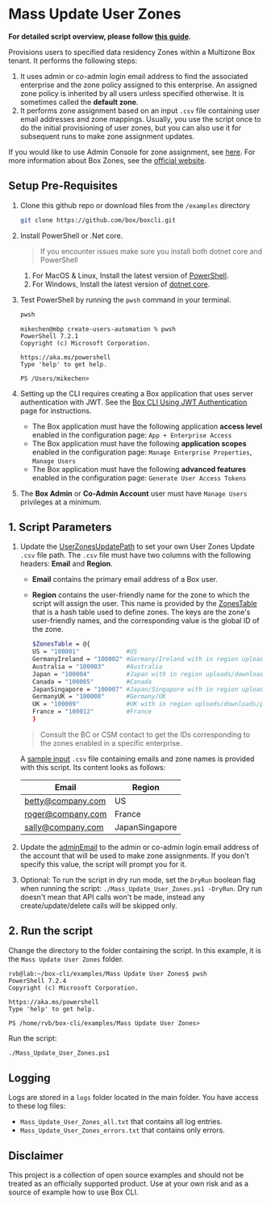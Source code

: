 # Mass Update User Zones #

**For detailed script overview, please follow [this guide][user-guide].**

Provisions users to specified data residency Zones within a Multizone Box tenant. It performs the following steps:

1. It uses admin or co-admin login email address to find the associated enterprise and the zone policy assigned to this enterprise. An assigned zone policy is inherited by all users unless specified otherwise. It is sometimes called the **default zone**.
2. It performs zone assignment based on an input `.csv` file containing user email addresses and zone mappings.
Usually, you use the script once to do the initial provisioning of user zones, but you can also use it for subsequent runs to make zone assignment updates.

If you would like to use Admin Console for zone assignment, see [here](https://support.box.com/hc/en-us/articles/360044193533-Assigning-Zones-through-the-Admin-Console). For more information about Box Zones, see the [official website](https://www.box.com/zones).

## Setup Pre-Requisites
1. Clone this github repo or download files from the `/examples` directory
   ```bash
   git clone https://github.com/box/boxcli.git
   ```
2. Install PowerShell or .Net core.
   > If you encounter issues make sure you install both dotnet core and PowerShell
    1. For MacOS & Linux, Install the latest version of [PowerShell](https://docs.microsoft.com/en-us/powershell/scripting/install/installing-powershell?view=powershell-7.2).
    2. For Windows, Install the latest version of [dotnet core](https://dotnet.microsoft.com/download).
    
3. Test PowerShell by running the `pwsh` command in your terminal.
    ```bash
    pwsh
    ```

    ```
    mikechen@mbp create-users-automation % pwsh
    PowerShell 7.2.1
    Copyright (c) Microsoft Corporation.
	
    https://aka.ms/powershell
    Type 'help' to get help.
	
    PS /Users/mikechen>
    ```

4. Setting up the CLI requires creating a Box application that uses server authentication with JWT. See the [Box CLI Using JWT Authentication][jwt-cli] page for instructions. 
    * The Box application must have the following application **access level** enabled in the configuration page: `App + Enterprise Access`
    * The Box application must have the following **application scopes** enabled in the configuration page: `Manage Enterprise Properties`, `Manage Users`
    * The Box application must have the following **advanced features** enabled in the configuration page: `Generate User Access Tokens`

5. The  **Box Admin** or **Co-Admin Account** user must have `Manage Users` privileges at a minimum.


## 1. Script Parameters
1. Update the [UserZonesUpdatePath][UserZonesUpdatePath-param] to set your own User Zones Update `.csv` file path. The `.csv` file must have two columns with the following headers: **Email** and **Region**.
   * **Email** contains the primary email address of a Box user.
   * **Region**  contains the user-friendly name for the zone to which the script will assign the user. This name is provided by the [ZonesTable][zonestable] that is a hash table used to define zones. The keys are the zone's user-friendly names, and the corresponding value is the global ID of the zone.

     ```bash
     $ZonesTable = @{
     US = "100001"             #US
     GermanyIreland = "100002" #Germany/Ireland with in region uploads/downloads/previews
     Australia = "100003"      #Australia
     Japan = "100004"          #Japan with in region uploads/downloads/previews
     Canada = "100005"         #Canada
     JapanSingapore = "100007" #Japan/Singapore with in region uploads/downloads/previews
     GermanyUK = "100008"      #Germany/UK
     UK = "100009"             #UK with in region uploads/downloads/previews
     France = "100012"         #France
     }
     ```
     

   > Consult the BC or CSM contact to get the IDs corresponding to the zones enabled in a specific enterprise.

   A [sample input][example-csv] `.csv` file containing emails and zone names is provided with this script. Its content looks as follows:

   | Email|Region|
   |------|-------|
   |betty@company.com|US|
   |roger@company.com|France|
   |sally@company.com|JapanSingapore|   


2. Update the [adminEmail][adminEmail-param] to the admin or co-admin login email address of the account that will be used to make zone assignments.  If you don't specify this value, the script will prompt you for it.
3. Optional: To run the script in dry run mode, set the `DryRun` boolean flag when running the script:
`./Mass_Update_User_Zones.ps1 -DryRun`.
 Dry run doesn't mean that API calls won't be made, instead any create/update/delete calls will be skipped only.

## 2. Run the script
Change the directory to the folder containing the script.
In this example, it is the `Mass Update User Zones` folder.

```
rvb@lab:~/box-cli/examples/Mass Update User Zones$ pwsh
PowerShell 7.2.4
Copyright (c) Microsoft Corporation.

https://aka.ms/powershell
Type 'help' to get help.

PS /home/rvb/box-cli/examples/Mass Update User Zones>
```

Run the script:
```bash
./Mass_Update_User_Zones.ps1
```

## Logging
Logs are stored in a `logs` folder located in the main folder. You have access to these log files:

* `Mass_Update_User_Zones_all.txt` that contains all log entries.
* `Mass_Update_User_Zones_errors.txt` that contains only errors.

## Disclaimer
This project is a collection of open source examples and should not be treated as an officially supported product. Use at your own risk and as a source of example how to use Box CLI.

[oauth-guide]: https://developer.box.com/guides/cli/quick-start/
[jwt-cli]: https://developer.box.com/guides/cli/cli-docs/jwt-cli/
[UserZonesUpdatePath-param]: /examples/Mass%20Update%20User%20Zones/Mass_Update_User_Zones.ps1#L18
[example-csv]: User_Zones_Update.csv
[zonestable]:/examples/Mass%20Update%20User%20Zones/Mass_Update_User_Zones.ps1#L23
[adminEmail-param]: /examples/Mass%20Update%20User%20Zones/Mass_Update_User_Zones.ps1#L21
[user-guide]: https://developer.box.com/guides/cli/scripts/user-zones-mass-update/
